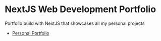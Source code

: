 # NextJS Web Development Portfolio
Portfolio build with NextJS that showcases all my personal projects

- [Personal Portfolio](https://acocom-portfolio.netlify.app/)

